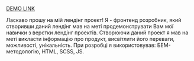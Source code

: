 [DEMO LINK](https://KhomichYehor.github.io/portfolio-kickstarter/)

Ласкаво прошу на мій лендінг проект! Я - фронтенд розробник, який створивши даний лендінг мав на меті продемонструвати Вам мої навички з верстки лендінг проектів. Створюючи даний проект я мав на меті викласти інформацію про продукт, висвітлити його переваги, можливості, унікальність. 
При розробці я використовував: БЕМ-методологію, HTML, SCSS, JS.
